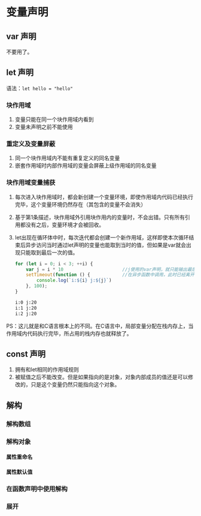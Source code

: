 # 变量声明

## var 声明

不要用了。

## let 声明

语法：`let hello = "hello"`

### 块作用域

1. 变量只能在同一个块作用域内看到
1. 变量未声明之前不能使用

### 重定义及变量屏蔽

1. 同一个块作用域内不能有重复定义的同名变量
1. 嵌套作用域时内部作用域的变量会屏蔽上级作用域的同名变量

### 块作用域变量捕获

1. 每次进入块作用域时，都会新创建一个变量环境，即使作用域内代码已经执行完毕，这个变量环境仍然存在（其包含的变量不会消失）
1. 基于第1条描述，块作用域外引用块作用内的变量时，不会出错。只有所有引用都没有之后，变量环境才会被回收。
1. let出现在循环体中时，每次迭代都会创建一个新作用域，这样即使本次循环结束后异步访问当时通过let声明的变量也能取到当时的值，但如果是var就会出现只能取到最后一次的值。

    ```ts
    for (let i = 0; i < 3; ++i) {
        var j = i * 10                      //j使用的var声明，就只能输出最后的值。如果改成let声明，那么每次就是i的10倍了。
        setTimeout(function () {            //在异步函数中调用，此时已经离开for的块作用域。
            console.log(`i:${i} j:${j}`)
        }, 100);
    }
    ```

    ```sh
    i:0 j:20
    i:1 j:20
    i:2 j:20
    ```

PS：这儿就是和C语言根本上的不同。在C语言中，局部变量分配在栈内存上，当作用域内代码执行完毕，所占用的栈内存也就释放了。

## const 声明

1. 拥有和let相同的作用域规则
1. 被赋值之后不能改变。但是如果指向的是对象，对象内部成员的值还是可以修改的，只是这个变量仍然只能指向这个对象。

## 解构

### 解构数组

### 解构对象

#### 属性重命名

#### 属性默认值

### 在函数声明中使用解构

### 展开
